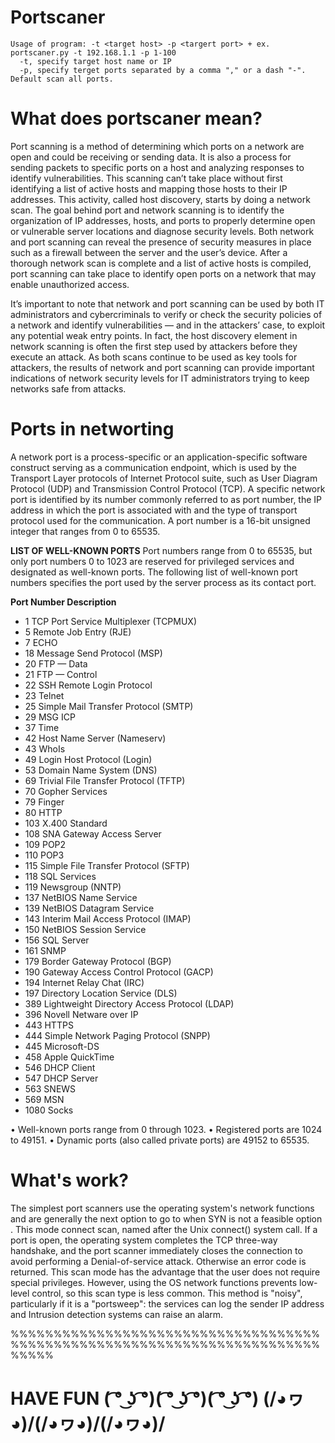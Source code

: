 # **Portscaner**
    Usage of program: -t <target host> -p <targert port> + ex. portscaner.py -t 192.168.1.1 -p 1-100
      -t, specify target host name or IP
      -p, specify terget ports separated by a comma "," or a dash "-". Default scan all ports.

# What does portscaner mean?
Port scanning is a method of determining which ports on a network are open and could be receiving or sending data. It is also a process for sending packets to specific ports on a host and analyzing responses to identify vulnerabilities.
This scanning can’t take place without first identifying a list of active hosts and mapping those hosts to their IP addresses. This activity, called host discovery, starts by doing a network scan.
The goal behind port and network scanning is to identify the organization of IP addresses, hosts, and ports to properly determine open or vulnerable server locations and diagnose security levels. Both network and port scanning can reveal the presence of security measures in place such as a firewall between the server and the user’s device.
After a thorough network scan is complete and a list of active hosts is compiled, port scanning can take place to identify open ports on a network that may enable unauthorized access.

It’s important to note that network and port scanning can be used by both IT administrators and cybercriminals to verify or check the security policies of a network and identify vulnerabilities — and in the attackers’ case, to exploit any potential weak entry points. In fact, the host discovery element in network scanning is often the first step used by attackers before they execute an attack.
As both scans continue to be used as key tools for attackers, the results of network and port scanning can provide important indications of network security levels for IT administrators trying to keep networks safe from attacks.

# Ports in networting
A network port is a process-specific or an application-specific software construct serving as a communication endpoint, which is used by the Transport Layer protocols of Internet Protocol suite, such as User Diagram Protocol (UDP) and Transmission Control Protocol (TCP).
A specific network port is identified by its number commonly referred to as port number, the IP address in which the port is associated with and the type of transport protocol used for the communication.
A port number is a 16-bit unsigned integer that ranges from 0 to 65535.

**LIST OF WELL-KNOWN PORTS**
Port numbers range from 0 to 65535, but only port numbers 0 to 1023 are reserved for privileged services and designated as well-known ports. The following list of well-known 
port numbers specifies the port used by the server process as its contact port.

**Port Number	Description**
*	1	TCP Port Service Multiplexer (TCPMUX)
*	5	Remote Job Entry (RJE)
*	7	ECHO
*	18	Message Send Protocol (MSP)
*	20	FTP — Data
*	21	FTP — Control
*	22	SSH Remote Login Protocol
*	23	Telnet
*	25	Simple Mail Transfer Protocol (SMTP)
*	29	MSG ICP
*	37	Time
*	42	Host Name Server (Nameserv)
*	43	WhoIs
*	49	Login Host Protocol (Login)
*	53	Domain Name System (DNS)
*	69	Trivial File Transfer Protocol (TFTP)
*	70	Gopher Services
*	79	Finger
*	80	HTTP
*	103	X.400 Standard
*	108	SNA Gateway Access Server
*	109	POP2
*	110	POP3
*	115	Simple File Transfer Protocol (SFTP)
*	118	SQL Services
*	119	Newsgroup (NNTP)
*	137	NetBIOS Name Service
*	139	NetBIOS Datagram Service
*	143	Interim Mail Access Protocol (IMAP)
*	150	NetBIOS Session Service
*	156	SQL Server
*	161	SNMP
*	179	Border Gateway Protocol (BGP)
*	190	Gateway Access Control Protocol (GACP)
*	194	Internet Relay Chat (IRC)
*	197	Directory Location Service (DLS)
*	389	Lightweight Directory Access Protocol (LDAP)
*	396	Novell Netware over IP
*	443	HTTPS
*	444	Simple Network Paging Protocol (SNPP)
*	445	Microsoft-DS
*	458	Apple QuickTime
*	546	DHCP Client
*	547	DHCP Server
*	563	SNEWS
*	569	MSN
*	1080	Socks

•	Well-known ports range from 0 through 1023.
•	Registered ports are 1024 to 49151.
•	Dynamic ports (also called private ports) are 49152 to 65535.

# What's work?
The simplest port scanners use the operating system's network functions and are generally the next option to go to when SYN is not a feasible option . This mode connect scan, named after the Unix connect() system call. If a port is open, the operating system completes the TCP three-way handshake, and the port scanner immediately closes the connection to avoid performing a Denial-of-service attack. Otherwise an error code is returned. This scan mode has the advantage that the user does not require special privileges. However, using the OS network functions prevents low-level control, so this scan type is less common. This method is "noisy", particularly if it is a "portsweep": the services can log the sender IP address and Intrusion detection systems can raise an alarm.

%%%%%%%%%%%%%%%%%%%%%%%%%%%%%%%%%%%%%%%%%%%%%%%%%%%%%%%%%%%%%%%%%%%%%%%%%%%%%
# HAVE FUN ( ͡° ͜ʖ ͡°)( ͡° ͜ʖ ͡°)( ͡° ͜ʖ ͡°)    (/◕ヮ◕)/(/◕ヮ◕)/(/◕ヮ◕)/
